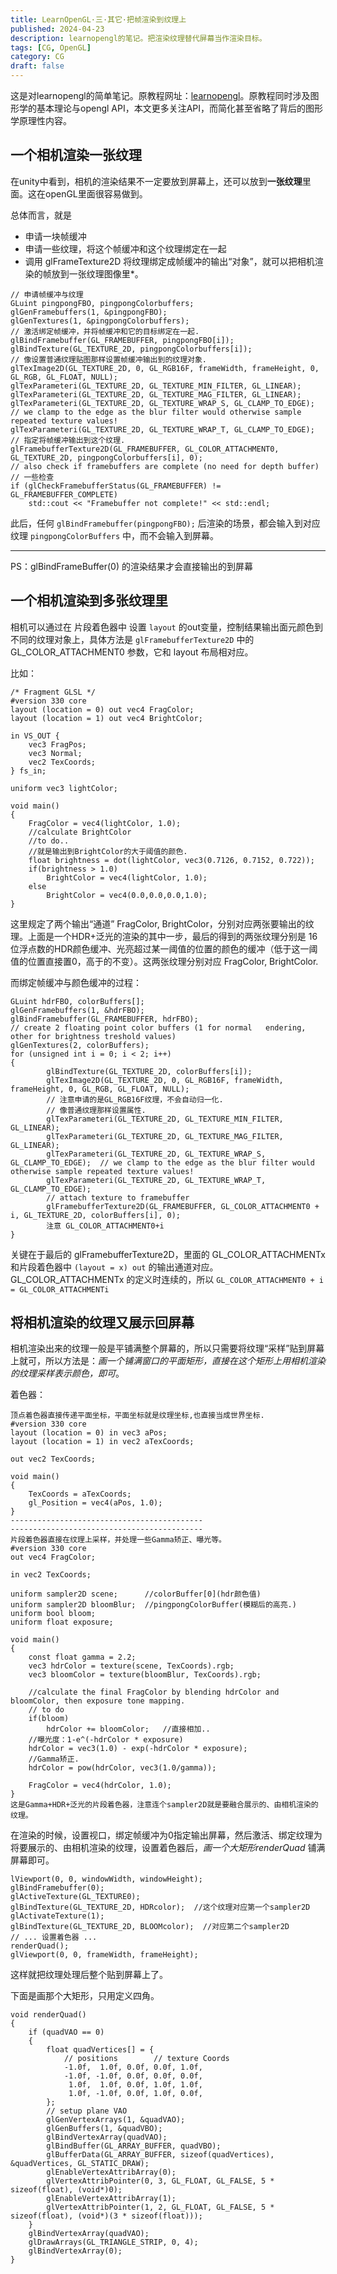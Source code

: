 ```yaml
---
title: LearnOpenGL·三·其它·把帧渲染到纹理上
published: 2024-04-23
description: learnopengl的笔记。把渲染纹理替代屏幕当作渲染目标。
tags: [CG, OpenGL]
category: CG
draft: false
---
```

这是对learnopengl的简单笔记。原教程网址：[learnopengl](https://learnopengl-cn.github.io/)。原教程同时涉及图形学的基本理论与opengl API，本文更多关注API，而简化甚至省略了背后的图形学原理性内容。  

## 一个相机渲染一张纹理  
在unity中看到，相机的渲染结果不一定要放到屏幕上，还可以放到**一张纹理**里面。这在openGL里面很容易做到。  
  
总体而言，就是  
+ 申请一块帧缓冲  
+ 申请一些纹理，将这个帧缓冲和这个纹理绑定在一起  
+ 调用 glFrameTexture2D 将纹理绑定成帧缓冲的输出“对象”，就可以把相机渲染的帧放到一张纹理图像里*。  
  
```  
// 申请帧缓冲与纹理  
GLuint pingpongFBO, pingpongColorbuffers;  
glGenFramebuffers(1, &pingpongFBO);  
glGenTextures(1, &pingpongColorbuffers);  
// 激活绑定帧缓冲，并将帧缓冲和它的目标绑定在一起.  
glBindFramebuffer(GL_FRAMEBUFFER, pingpongFBO[i]);  
glBindTexture(GL_TEXTURE_2D, pingpongColorbuffers[i]);  
// 像设置普通纹理贴图那样设置帧缓冲输出到的纹理对象.  
glTexImage2D(GL_TEXTURE_2D, 0, GL_RGB16F, frameWidth, frameHeight, 0, GL_RGB, GL_FLOAT, NULL);  
glTexParameteri(GL_TEXTURE_2D, GL_TEXTURE_MIN_FILTER, GL_LINEAR);  
glTexParameteri(GL_TEXTURE_2D, GL_TEXTURE_MAG_FILTER, GL_LINEAR);  
glTexParameteri(GL_TEXTURE_2D, GL_TEXTURE_WRAP_S, GL_CLAMP_TO_EDGE); // we clamp to the edge as the blur filter would otherwise sample repeated texture values!  
glTexParameteri(GL_TEXTURE_2D, GL_TEXTURE_WRAP_T, GL_CLAMP_TO_EDGE);  
// 指定将帧缓冲输出到这个纹理.  
glFramebufferTexture2D(GL_FRAMEBUFFER, GL_COLOR_ATTACHMENT0, GL_TEXTURE_2D, pingpongColorbuffers[i], 0);  
// also check if framebuffers are complete (no need for depth buffer)  
// 一些检查  
if (glCheckFramebufferStatus(GL_FRAMEBUFFER) != GL_FRAMEBUFFER_COMPLETE)  
	std::cout << "Framebuffer not complete!" << std::endl;  
```  
此后，任何 `glBindFramebuffer(pingpongFBO);` 后渲染的场景，都会输入到对应纹理 `pingpongColorBuffers` 中，而不会输入到屏幕。  
  
***  
PS：glBindFrameBuffer(0) 的渲染结果才会直接输出的到屏幕  
  
## 一个相机渲染到多张纹理里  
相机可以通过在 片段着色器中 设置 `layout` 的out变量，控制结果输出面元颜色到不同的纹理对象上，具体方法是 `glFramebufferTexture2D` 中的 GL_COLOR_ATTACHMENT0 参数，它和 layout 布局相对应。  
  
比如：  
```  
/* Fragment GLSL */  
#version 330 core  
layout (location = 0) out vec4 FragColor;  
layout (location = 1) out vec4 BrightColor;  
  
in VS_OUT {  
    vec3 FragPos;  
    vec3 Normal;  
    vec2 TexCoords;  
} fs_in;  
  
uniform vec3 lightColor;  
  
void main()  
{  
    FragColor = vec4(lightColor, 1.0);  
    //calculate BrightColor  
    //to do..  
    //就是输出到BrightColor的大于阈值的颜色.  
    float brightness = dot(lightColor, vec3(0.7126, 0.7152, 0.722));  
    if(brightness > 1.0)  
        BrightColor = vec4(lightColor, 1.0);  
    else  
        BrightColor = vec4(0.0,0.0,0.0,1.0);  
}  
```  
这里规定了两个输出“通道” FragColor, BrightColor，分别对应两张要输出的纹理。上面是一个HDR+泛光的渲染的其中一步，最后的得到的两张纹理分别是 16位浮点数的HDR颜色缓冲、光亮超过某一阈值的位置的颜色的缓冲（低于这一阈值的位置直接置0，高于的不变）。这两张纹理分别对应 FragColor, BrightColor.  
  
而绑定帧缓冲与颜色缓冲的过程：  
```  
GLuint hdrFBO, colorBuffers[];  
glGenFramebuffers(1, &hdrFBO);  
glBindFramebuffer(GL_FRAMEBUFFER, hdrFBO);  
// create 2 floating point color buffers (1 for normal   endering, other for brightness treshold values)  
glGenTextures(2, colorBuffers);  
for (unsigned int i = 0; i < 2; i++)  
{  
		glBindTexture(GL_TEXTURE_2D, colorBuffers[i]);  
		glTexImage2D(GL_TEXTURE_2D, 0, GL_RGB16F, frameWidth, frameHeight, 0, GL_RGB, GL_FLOAT, NULL);  
		// 注意申请的是GL_RGB16F纹理，不会自动归一化.  
		// 像普通纹理那样设置属性.  
		glTexParameteri(GL_TEXTURE_2D, GL_TEXTURE_MIN_FILTER, GL_LINEAR);  
		glTexParameteri(GL_TEXTURE_2D, GL_TEXTURE_MAG_FILTER, GL_LINEAR);  
		glTexParameteri(GL_TEXTURE_2D, GL_TEXTURE_WRAP_S, GL_CLAMP_TO_EDGE);  // we clamp to the edge as the blur filter would otherwise sample repeated texture values!  
		glTexParameteri(GL_TEXTURE_2D, GL_TEXTURE_WRAP_T, GL_CLAMP_TO_EDGE);  
		// attach texture to framebuffer  
		glFramebufferTexture2D(GL_FRAMEBUFFER, GL_COLOR_ATTACHMENT0 + i, GL_TEXTURE_2D, colorBuffers[i], 0);  
		注意 GL_COLOR_ATTACHMENT0+i  
}  
```  
关键在于最后的 glFramebufferTexture2D，里面的 GL_COLOR_ATTACHMENTx 和片段着色器中 `(layout = x) out` 的输出通道对应。  
GL_COLOR_ATTACHMENTx 的定义时连续的，所以 `GL_COLOR_ATTACHMENT0 + i = GL_COLOR_ATTACHMENTi`  
  
## 将相机渲染的纹理又展示回屏幕  
相机渲染出来的纹理一般是平铺满整个屏幕的，所以只需要将纹理“采样”贴到屏幕上就可，所以方法是：*画一个铺满窗口的平面矩形，直接在这个矩形上用相机渲染的纹理采样表示颜色，即可*。  
  
着色器：  
```  
顶点着色器直接传递平面坐标，平面坐标就是纹理坐标,也直接当成世界坐标.  
#version 330 core  
layout (location = 0) in vec3 aPos;  
layout (location = 1) in vec2 aTexCoords;  
  
out vec2 TexCoords;  
  
void main()  
{  
    TexCoords = aTexCoords;  
    gl_Position = vec4(aPos, 1.0);  
}  
-------------------------------------------  
-------------------------------------------  
片段着色器直接在纹理上采样，并处理一些Gamma矫正、曝光等。  
#version 330 core  
out vec4 FragColor;  
  
in vec2 TexCoords;  
  
uniform sampler2D scene;      //colorBuffer[0](hdr颜色值)  
uniform sampler2D bloomBlur;  //pingpongColorBuffer(模糊后的高亮.)  
uniform bool bloom;  
uniform float exposure;  
  
void main()  
{  
    const float gamma = 2.2;  
    vec3 hdrColor = texture(scene, TexCoords).rgb;  
    vec3 bloomColor = texture(bloomBlur, TexCoords).rgb;  
  
    //calculate the final FragColor by blending hdrColor and bloomColor, then exposure tone mapping.  
    // to do  
    if(bloom)  
        hdrColor += bloomColor;   //直接相加..  
    //曝光度：1-e^(-hdrColor * exposure)  
    hdrColor = vec3(1.0) - exp(-hdrColor * exposure);  
    //Gamma矫正.  
    hdrColor = pow(hdrColor, vec3(1.0/gamma));  
  
    FragColor = vec4(hdrColor, 1.0);  
}  
这是Gamma+HDR+泛光的片段着色器，注意连个sampler2D就是要融合展示的、由相机渲染的纹理。  
```  
在渲染的时候，设置视口，绑定帧缓冲为0指定输出屏幕，然后激活、绑定纹理为将要展示的、由相机渲染的纹理，设置着色器后，*画一个大矩形renderQuad* 铺满屏幕即可。  
```  
lViewport(0, 0, windowWidth, windowHeight);  
glBindFramebuffer(0);  
glActiveTexture(GL_TEXTURE0);  
glBindTexture(GL_TEXTURE_2D, HDRcolor);  //这个纹理对应第一个sampler2D  
glActivateTexture(1);  
glBindTexture(GL_TEXTURE_2D, BLOOMcolor);  //对应第二个sampler2D  
// ... 设置着色器 ...  
renderQuad();  
glViewport(0, 0, frameWidth, frameHeight);  
```  
这样就把纹理处理后整个贴到屏幕上了。  
  
下面是画那个大矩形，只用定义四角。  
```  
void renderQuad()  
{  
	if (quadVAO == 0)  
	{  
		float quadVertices[] = {  
			// positions        // texture Coords  
			-1.0f,  1.0f, 0.0f, 0.0f, 1.0f,  
			-1.0f, -1.0f, 0.0f, 0.0f, 0.0f,  
			 1.0f,  1.0f, 0.0f, 1.0f, 1.0f,  
			 1.0f, -1.0f, 0.0f, 1.0f, 0.0f,  
		};  
		// setup plane VAO  
		glGenVertexArrays(1, &quadVAO);  
		glGenBuffers(1, &quadVBO);  
		glBindVertexArray(quadVAO);  
		glBindBuffer(GL_ARRAY_BUFFER, quadVBO);  
		glBufferData(GL_ARRAY_BUFFER, sizeof(quadVertices), &quadVertices, GL_STATIC_DRAW);  
		glEnableVertexAttribArray(0);  
		glVertexAttribPointer(0, 3, GL_FLOAT, GL_FALSE, 5 * sizeof(float), (void*)0);  
		glEnableVertexAttribArray(1);  
		glVertexAttribPointer(1, 2, GL_FLOAT, GL_FALSE, 5 * sizeof(float), (void*)(3 * sizeof(float)));  
	}  
	glBindVertexArray(quadVAO);  
	glDrawArrays(GL_TRIANGLE_STRIP, 0, 4);  
	glBindVertexArray(0);  
}  
```  
